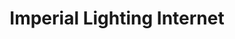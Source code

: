 ---
title: "Imperial Lighting Internet"
url: /panama-city/imperial-lighting-internet/
shop: Allgemein
---